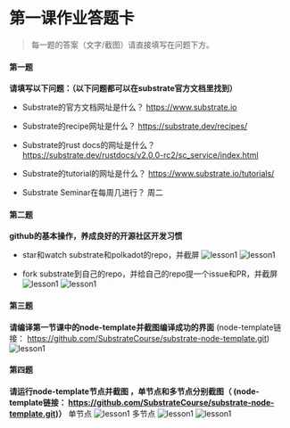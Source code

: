 # 第一课作业答题卡

> 每一题的答案（文字/截图）请直接填写在问题下方。

#### 第一题

**请填写以下问题：（以下问题都可以在substrate官方文档里找到）**

- Substrate的官方文档网址是什么？
https://www.substrate.io
  

- Substrate的recipe网址是什么？
https://substrate.dev/recipes/
  

- Substrate的rust docs的网址是什么？
https://substrate.dev/rustdocs/v2.0.0-rc2/sc_service/index.html
  

- Substrate的tutorial的网址是什么？
https://www.substrate.io/tutorials/
  

- Substrate Seminar在每周几进行？
周二




#### 第二题

**github的基本操作，养成良好的开源社区开发习惯**

- star和watch substrate和polkadot的repo，并截屏
![lesson1](https://github.com/lovingzizi/team6-1/blob/master/lesson1/%E5%9B%BE%E7%89%87/Screen%20Shot%202020-06-02%20at%2022.22.25.png)
 ![lesson1](https://github.com/lovingzizi/team6-1/blob/master/lesson1/%E5%9B%BE%E7%89%87/Screen%20Shot%202020-06-02%20at%2022.23.54.png) 

- fork substrate到自己的repo，并给自己的repo提一个issue和PR，并截屏
![lesson1](https://github.com/lovingzizi/team6-1/blob/master/lesson1/%E5%9B%BE%E7%89%87/zi.png)
![lesson1](https://github.com/lovingzizi/team6-1/blob/master/lesson1/%E5%9B%BE%E7%89%87/Screen%20Shot%202020-06-02%20at%2022.50.38.png)



#### 第三题

**请编译第一节课中的node-template并截图编译成功的界面** (node-template链接： https://github.com/SubstrateCourse/substrate-node-template.git)
![lesson1](https://github.com/lovingzizi/team6-1/blob/master/lesson1/%E5%9B%BE%E7%89%87/co.png)


#### 第四题

**请运行node-template节点并截图 ，单节点和多节点分别截图（ (node-template链接： https://github.com/SubstrateCourse/substrate-node-template.git)）**
单节点
![lesson1](https://github.com/lovingzizi/team6-1/blob/master/lesson1/%E5%9B%BE%E7%89%87/Screen%20Shot%202020-06-02%20at%2023.22.43.png)
多节点
![lesson1](https://github.com/lovingzizi/team6-1/blob/master/lesson1/%E5%9B%BE%E7%89%87/alice.png)
![lesson1](https://github.com/lovingzizi/team6-1/blob/master/lesson1/%E5%9B%BE%E7%89%87/bob.png)